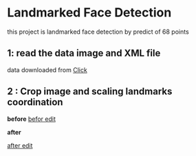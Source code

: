 # Landmarked Face Detection
this project is landmarked face detection by predict  of  68 points
## 1: read the data image and XML file
data downloaded from [Click](https://ibug.doc.ic.ac.uk/resources/300-W/)

## 2 : Crop image and scaling landmarks coordination

**before**
 [befor edit](https://github.com/Marwen-93/landmarksfaceproject-/blob/main/image/before2308489181_3.png)<br>
 
 **after**
 
 [after edit](https://github.com/Marwen-93/landmarksfaceproject-/blob/main/image/after2308489181_3.png)<br>

 
 
 
